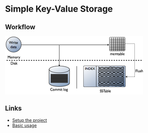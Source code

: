 # Simple Key-Value Storage

## Workflow
![Workflow](/docs/img/workflow.png)

## Links
- [Setup the project](docs/SETUP.md)
- [Basic usage](docs/USAGE.md)
